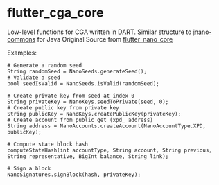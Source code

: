 # flutter_cga_core

Low-level functions for CGA written in DART. Similar structure to [jnano-commons](https://github.com/rotilho/jnano-commons) for Java
Original Source from [flutter_nano_core](https://#)


Examples:

```
# Generate a random seed
String randomSeed = NanoSeeds.generateSeed();
# Validate a seed
bool seedIsValid = NanoSeeds.isValid(randomSeed);

# Create private key from seed at index 0
String privateKey = NanoKeys.seedToPrivate(seed, 0);
# Create public key from private key
String publicKey = NanoKeys.createPublicKey(privateKey);
# Create account from public get (xpd_ address)
String address = NanoAccounts.createAccount(NanoAccountType.XPD, publicKey);

# Compute state block hash
computeStateHash(int accountType, String account, String previous, String representative, BigInt balance, String link);

# Sign a block
NanoSignatures.signBlock(hash, privateKey);
```